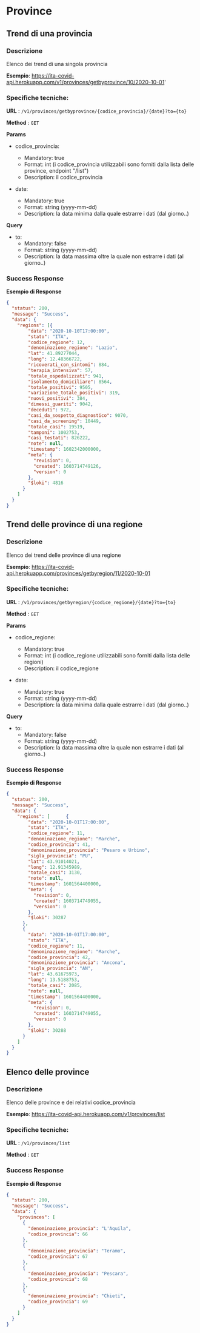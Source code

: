 
# Province

## Trend di una provincia

### Descrizione
Elenco dei trend di una singola provincia

**Esempio**: https://ita-covid-api.herokuapp.com/v1/provinces/getbyprovince/10/2020-10-01'

### Specifiche tecniche: 

**URL** : `/v1/provinces/getbyprovince/{codice_provincia}/{date}?to={to}`

**Method** : `GET`

**Params**

  * codice_provincia:
    * Mandatory: true
    * Format: int (i codice_provincia utilizzabili sono forniti dalla lista delle province, endpoint "/list")
    * Description: il codice_provincia
  
  * date:
    * Mandatory: true
    * Format: string (yyyy-mm-dd)
    * Description: la data minima dalla quale estrarre i dati (dal giorno..)
  
**Query**

  * to:
    * Mandatory: false
    * Format: string (yyyy-mm-dd)
    * Description: la data massima oltre la quale non estrarre i dati (al giorno..)
  
### Success Response

**Esempio di Response**

```json
{
  "status": 200,
  "message": "Success",
  "data": {
    "regions": [{
        "data": "2020-10-10T17:00:00",
        "stato": "ITA",
        "codice_regione": 12,
        "denominazione_regione": "Lazio",
        "lat": 41.89277044,
        "long": 12.48366722,
        "ricoverati_con_sintomi": 884,
        "terapia_intensiva": 57,
        "totale_ospedalizzati": 941,
        "isolamento_domiciliare": 8564,
        "totale_positivi": 9505,
        "variazione_totale_positivi": 319,
        "nuovi_positivi": 384,
        "dimessi_guariti": 9042,
        "deceduti": 972,
        "casi_da_sospetto_diagnostico": 9070,
        "casi_da_screening": 10449,
        "totale_casi": 19519,
        "tamponi": 1002753,
        "casi_testati": 826222,
        "note": null,
        "timestamp": 1602342000000,
        "meta": {
          "revision": 0,
          "created": 1603714749126,
          "version": 0
        },
        "$loki": 4816
      }
    ]
  }
}
```

## Trend delle province di una regione

### Descrizione
Elenco dei trend delle province di una regione

**Esempio**: https://ita-covid-api.herokuapp.com/provinces/getbyregion/11/2020-10-01

### Specifiche tecniche: 

**URL** : `/v1/provinces/getbyregion/{codice_regione}/{date}?to={to}`

**Method** : `GET`

**Params**

  * codice_regione:
    * Mandatory: true
    * Format: int (i codice_regione utilizzabili sono forniti dalla lista delle regioni)
    * Description: il codice_regione
  
  * date:
    * Mandatory: true
    * Format: string (yyyy-mm-dd)
    * Description: la data minima dalla quale estrarre i dati (dal giorno..)
  
**Query**

  * to:
    * Mandatory: false
    * Format: string (yyyy-mm-dd)
    * Description: la data massima oltre la quale non estrarre i dati (al giorno..)
  
### Success Response

**Esempio di Response**

```json
{
  "status": 200,
  "message": "Success",
  "data": {
    "regions": [      {
        "data": "2020-10-01T17:00:00",
        "stato": "ITA",
        "codice_regione": 11,
        "denominazione_regione": "Marche",
        "codice_provincia": 41,
        "denominazione_provincia": "Pesaro e Urbino",
        "sigla_provincia": "PU",
        "lat": 43.91014021,
        "long": 12.91345989,
        "totale_casi": 3130,
        "note": null,
        "timestamp": 1601564400000,
        "meta": {
          "revision": 0,
          "created": 1603714749055,
          "version": 0
        },
        "$loki": 30287
      },
      {
        "data": "2020-10-01T17:00:00",
        "stato": "ITA",
        "codice_regione": 11,
        "denominazione_regione": "Marche",
        "codice_provincia": 42,
        "denominazione_provincia": "Ancona",
        "sigla_provincia": "AN",
        "lat": 43.61675973,
        "long": 13.5188753,
        "totale_casi": 2085,
        "note": null,
        "timestamp": 1601564400000,
        "meta": {
          "revision": 0,
          "created": 1603714749055,
          "version": 0
        },
        "$loki": 30288
      }
    ]
  }
}
```

## Elenco delle province

### Descrizione
Elenco delle province e dei relativi codice_provincia

**Esempio**: https://ita-covid-api.herokuapp.com/v1/provinces/list

### Specifiche tecniche: 

**URL** : `/v1/provinces/list`

**Method** : `GET`

### Success Response

**Esempio di Response**

```json
{
  "status": 200,
  "message": "Success",
  "data": {
    "provinces": [
      {
        "denominazione_provincia": "L'Aquila",
        "codice_provincia": 66
      },
      {
        "denominazione_provincia": "Teramo",
        "codice_provincia": 67
      },
      {
        "denominazione_provincia": "Pescara",
        "codice_provincia": 68
      },
      {
        "denominazione_provincia": "Chieti",
        "codice_provincia": 69
      }
    ]
  }
}
```